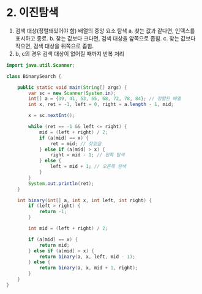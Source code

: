 # 2. 이진탐색

1.  검색 대상(정렬돼있어야 함) 배열의 중앙 요소 탐색
    a. 찾는 값과 같다면, 인덱스를 표시하고 종료.
    b. 찾는 값보다 크다면, 검색 대상을 앞쪽으로 좁힘.
    c. 찾는 값보다 작으면, 검색 대상을 뒤쪽으로 좁힘.
2. b, c의 경우 검색 대상이 없어질 때까지 반복 처리

```java
import java.util.Scanner;

class BinarySearch {

	public static void main(String[] args) {
		var sc = new Scanner(System.in);
		int[] a = {39, 41, 53, 55, 68, 72, 78, 84}; // 정렬된 배열
		int x, ret = -1, left = 0, right = a.length - 1, mid;

		x = sc.nextInt();

		while (ret == -1 && left <= right) {
			mid = (left + right) / 2;
			if (a[mid] == x) {
				ret = mid; // 찾았음
			} else if (a[mid] > x) {
				right = mid - 1; // 왼쪽 탐색
			} else {
				left = mid + 1; // 오른쪽 탐색
			}
		}
		System.out.println(ret);
	}

	int binary(int[] a, int x, int left, int right) {
		if (left > right) {
			return -1;
		}

		int mid = (left + right) / 2;

		if (a[mid] == x) {
			return mid;
		} else if (a[mid] > x) {
			return binary(a, x, left, mid - 1);
		} else {
			return binary(a, x, mid + 1, right);
		}
	}
}

```